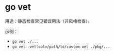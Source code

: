 # go vet

用途：静态检查常见错误用法（非风格检查）。

示例：
- `go vet ./...`
- `go vet -vettool=/path/to/custom-vet ./pkg/...`